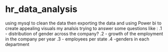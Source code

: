 # hr_data_analysis
using mysql to clean the data then exporting the data and using Power bi to create appealing visuals
my analsis trying to answer some questions like :
.1 - distribution of gender across the company?
.2 - growth of the employment in the company per year 
.3 - employees per state 
.4 -genders in each department 
